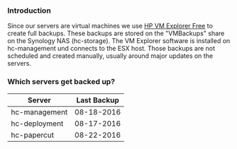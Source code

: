 ### Introduction
Since our servers are virtual machines we use [HP VM Explorer Free](http://www8.hp.com/us/en/software-solutions/vm-server-backup/index.html?compURI=tcm:245-2240017) to create full backups. These backups are stored on the "VMBackups" share on the Synology NAS (hc-storage). The VM Explorer software is installed on hc-management und connects to the ESX host. Those backups are not scheduled and created manually, usually around major updates on the servers.


### Which servers get backed up?

| Server       |  Last Backup |
|--------------|--------------|
|hc-management | 08-18-2016   |
|hc-deployment | 08-17-2016   |
|hc-papercut   | 08-22-2016   |
